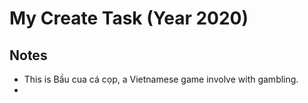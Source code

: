 # My Create Task (Year 2020)

## Notes

* This is Bầu cua cá cọp, a Vietnamese game involve with gambling. 
*


